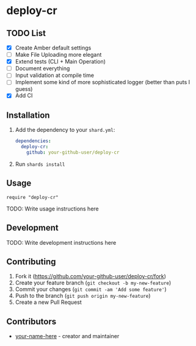 # deploy-cr

## TODO List

- [x] Create Amber default settings
- [ ] Make File Uploading more elegant
- [x] Extend tests (CLI + Main Operation)
- [ ] Document everything
- [ ] Input validation at compile time
- [ ] Implement some kind of more sophisticated logger (better than puts I guess)
- [x] Add CI

## Installation

1. Add the dependency to your `shard.yml`:

   ```yaml
   dependencies:
     deploy-cr:
       github: your-github-user/deploy-cr
   ```

2. Run `shards install`

## Usage

```crystal
require "deploy-cr"
```

TODO: Write usage instructions here

## Development

TODO: Write development instructions here

## Contributing

1. Fork it (<https://github.com/your-github-user/deploy-cr/fork>)
2. Create your feature branch (`git checkout -b my-new-feature`)
3. Commit your changes (`git commit -am 'Add some feature'`)
4. Push to the branch (`git push origin my-new-feature`)
5. Create a new Pull Request

## Contributors

- [your-name-here](https://github.com/your-github-user) - creator and maintainer
